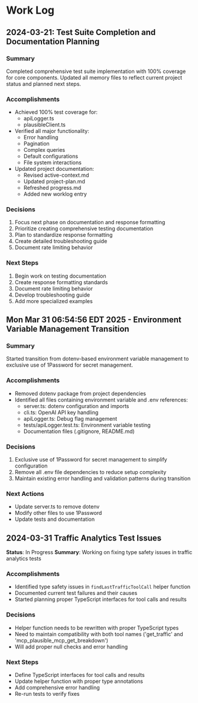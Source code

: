 # Work Log

## 2024-03-21: Test Suite Completion and Documentation Planning

### Summary
Completed comprehensive test suite implementation with 100% coverage for core components. Updated all memory files to reflect current project status and planned next steps.

### Accomplishments
- Achieved 100% test coverage for:
  - apiLogger.ts
  - plausibleClient.ts
- Verified all major functionality:
  - Error handling
  - Pagination
  - Complex queries
  - Default configurations
  - File system interactions
- Updated project documentation:
  - Revised active-context.md
  - Updated project-plan.md
  - Refreshed progress.md
  - Added new worklog entry

### Decisions
1. Focus next phase on documentation and response formatting
2. Prioritize creating comprehensive testing documentation
3. Plan to standardize response formatting
4. Create detailed troubleshooting guide
5. Document rate limiting behavior

### Next Steps
1. Begin work on testing documentation
2. Create response formatting standards
3. Document rate limiting behavior
4. Develop troubleshooting guide
5. Add more specialized examples

## Mon Mar 31 06:54:56 EDT 2025 - Environment Variable Management Transition

### Summary
Started transition from dotenv-based environment variable management to exclusive use of 1Password for secret management.

### Accomplishments
- Removed dotenv package from project dependencies
- Identified all files containing environment variable and .env references:
  - server.ts: dotenv configuration and imports
  - cli.ts: OpenAI API key handling
  - apiLogger.ts: Debug flag management
  - tests/apiLogger.test.ts: Environment variable testing
  - Documentation files (.gitignore, README.md)

### Decisions
1. Exclusive use of 1Password for secret management to simplify configuration
2. Remove all .env file dependencies to reduce setup complexity
3. Maintain existing error handling and validation patterns during transition

### Next Actions
- Update server.ts to remove dotenv
- Modify other files to use 1Password
- Update tests and documentation

## 2024-03-31 Traffic Analytics Test Issues
**Status**: In Progress
**Summary**: Working on fixing type safety issues in traffic analytics tests

### Accomplishments
- Identified type safety issues in `findLastTrafficToolCall` helper function
- Documented current test failures and their causes
- Started planning proper TypeScript interfaces for tool calls and results

### Decisions
- Helper function needs to be rewritten with proper TypeScript types
- Need to maintain compatibility with both tool names ('get_traffic' and 'mcp_plausible_mcp_get_breakdown')
- Will add proper null checks and error handling

### Next Steps
- Define TypeScript interfaces for tool calls and results
- Update helper function with proper type annotations
- Add comprehensive error handling
- Re-run tests to verify fixes 